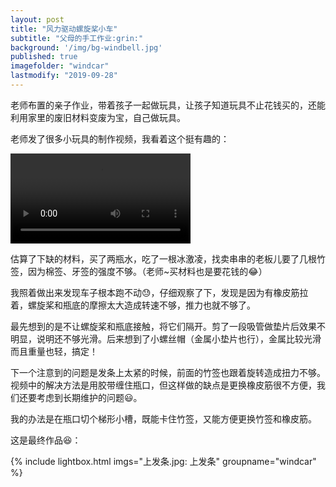```yaml
---
layout: post
title: "风力驱动螺旋桨小车"
subtitle: "父母的手工作业:grin:"
background: '/img/bg-windbell.jpg'
published: true
imagefolder: "windcar"
lastmodify: "2019-09-28"
---
```

老师布置的亲子作业，带着孩子一起做玩具，让孩子知道玩具不止花钱买的，还能利用家里的废旧材料变废为宝，自己做玩具。

老师发了很多小玩具的制作视频，我看着这个挺有趣的：

<video src="/img/posts/windcar/制作视频.mp4" controls="controls" style="width:18rem">您的浏览器不支持video标签。</video>

估算了下缺的材料，买了两瓶水，吃了一根冰激凌，找卖串串的老板儿要了几根竹签，因为棉签、牙签的强度不够。（老师~买材料也是要花钱的:joy:）

我照着做出来发现车子根本跑不动:sweat:，仔细观察了下，发现是因为有橡皮筋拉着，螺旋桨和瓶底的摩擦太大造成转速不够​，推力也就不够了。

最先想到的是不让螺旋桨和瓶底接触，将它们隔开。剪了一段吸管做垫片后效果不明显，说明还不够光滑。后来想到了小螺丝帽（金属小垫片也行），金属比较光滑而且重量也轻，搞定！

下一个注意到的问题是发条上太紧的时候，前面的竹签也跟着旋转造成扭力不够。视频中的解决方法是用胶带缠住瓶口，但这样做的缺点是更换橡皮筋很不方便，我们还要考虑到长期维护的问题:smiley:。

我的办法是在瓶口切个梯形小槽，既能卡住竹签，又能方便更换竹签和橡皮筋。

这是最终作品:laughing:：

{% include lightbox.html imgs="上发条.jpg: 上发条" groupname="windcar" %}

